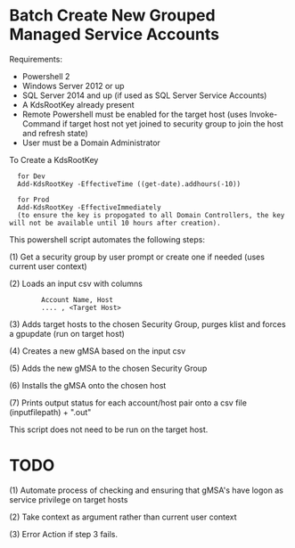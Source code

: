 # Batch Create New Grouped Managed Service Accounts

Requirements:
- Powershell 2
- Windows Server 2012 or up
- SQL Server 2014 and up (if used as SQL Server Service Accounts)
- A KdsRootKey already present
- Remote Powershell must be enabled for the target host (uses Invoke-Command if target host not yet joined to security group to
  join the host and refresh state)
- User must be a Domain Administrator

To Create a KdsRootKey 

      for Dev
      Add-KdsRootKey -EffectiveTime ((get-date).addhours(-10))
      
      for Prod
      Add-KdsRootKey -EffectiveImmediately
      (to ensure the key is propogated to all Domain Controllers, the key will not be available until 10 hours after creation).

This powershell script automates the following steps:

(1) Get a security group by user prompt or create one if needed (uses current user context)

(2) Loads an input csv with columns 

            Account Name, Host
            .... , <Target Host>
 
 (3) Adds target hosts to the chosen Security Group, purges klist and forces a gpupdate (run on target host)
 
 (4) Creates a new gMSA based on the input csv
 
 (5) Adds the new gMSA to the chosen Security Group
 
 (6) Installs the gMSA onto the chosen host
 
 (7) Prints output status for each account/host pair onto a csv file (inputfilepath) + ".out"
 
 This script does not need to be run on the target host.
 
 # TODO
 (1) Automate process of checking and ensuring that gMSA's have logon as service privilege on target hosts

 (2) Take context as argument rather than current user context
 
 (3) Error Action if step 3 fails.
 
